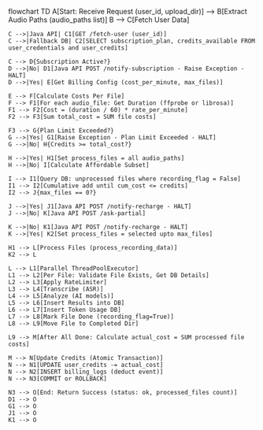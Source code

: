 flowchart TD
    A[Start: Receive Request (user_id, upload_dir)] --> B[Extract Audio Paths (audio_paths list)]
    B --> C[Fetch User Data]

    C -->|Java API| C1[GET /fetch-user (user_id)]
    C -->|Fallback DB| C2[SELECT subscription_plan, credits_available FROM user_credentials and user_credits]

    C --> D{Subscription Active?}
    D -->|No| D1[Java API POST /notify-subscription - Raise Exception - HALT]
    D -->|Yes| E[Get Billing Config (cost_per_minute, max_files)]

    E --> F[Calculate Costs Per File]
    F --> F1[For each audio_file: Get Duration (ffprobe or librosa)]
    F1 --> F2[Cost = (duration / 60) * rate_per_minute]
    F2 --> F3[Sum total_cost = SUM file costs]

    F3 --> G{Plan Limit Exceeded?}
    G -->|Yes| G1[Raise Exception - Plan Limit Exceeded - HALT]
    G -->|No| H{Credits >= total_cost?}

    H -->|Yes| H1[Set process_files = all audio_paths]
    H -->|No| I[Calculate Affordable Subset]

    I --> I1[Query DB: unprocessed files where recording_flag = False]
    I1 --> I2[Cumulative add until cum_cost <= credits]
    I2 --> J{max_files == 0?}

    J -->|Yes| J1[Java API POST /notify-recharge - HALT]
    J -->|No| K[Java API POST /ask-partial]

    K -->|No| K1[Java API POST /notify-recharge - HALT]
    K -->|Yes| K2[Set process_files = selected upto max_files]

    H1 --> L[Process Files (process_recording_data)]
    K2 --> L

    L --> L1[Parallel ThreadPoolExecutor]
    L1 --> L2[Per File: Validate File Exists, Get DB Details]
    L2 --> L3[Apply RateLimiter]
    L3 --> L4[Transcribe (ASR)]
    L4 --> L5[Analyze (AI models)]
    L5 --> L6[Insert Results into DB]
    L6 --> L7[Insert Token Usage DB]
    L7 --> L8[Mark File Done (recording_flag=True)]
    L8 --> L9[Move File to Completed Dir]

    L9 --> M[After All Done: Calculate actual_cost = SUM processed file costs]

    M --> N[Update Credits (Atomic Transaction)]
    N --> N1[UPDATE user_credits -= actual_cost]
    N --> N2[INSERT billing_logs (deduct event)]
    N --> N3[COMMIT or ROLLBACK]

    N3 --> O[End: Return Success (status: ok, processed_files count)]
    D1 --> O
    G1 --> O
    J1 --> O
    K1 --> O

